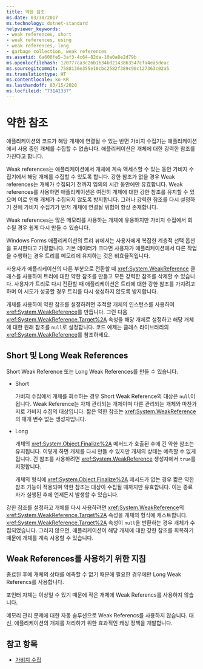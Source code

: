 ```yaml
---
title: 약한 참조
ms.date: 03/30/2017
ms.technology: dotnet-standard
helpviewer_keywords:
- weak references, short
- weak references, using
- weak references, long
- garbage collection, weak references
ms.assetid: 6a600fe5-3af3-4c64-82da-10a0a8e2d79b
ms.openlocfilehash: 120777ca3c26b1634bd2143863547cfa4ea5deac
ms.sourcegitcommit: 7588136e355e10cbc2582f389c90c127363c02a5
ms.translationtype: HT
ms.contentlocale: ko-KR
ms.lasthandoff: 03/15/2020
ms.locfileid: "73141337"
---
```

# <a name="weak-references"></a>약한 참조
애플리케이션의 코드가 해당 개체에 연결될 수 있는 반면 가비지 수집기는 애플리케이션에서 사용 중인 개체를 수집할 수 없습니다. 애플리케이션은 개체에 대한 강력한 참조를 가진다고 합니다.  
  
 Weak references는 애플리케이션에서 개체에 계속 액세스할 수 있는 동안 가비지 수집기에서 해당 개체를 수집할 수 있도록 합니다. 강한 참조가 없을 경우 Weak references는 개체가 수집되기 전까지 임의의 시간 동안에만 유효합니다. Weak references를 사용하면 애플리케이션은 여전히 개체에 대한 강한 참조를 유지할 수 있으며 이로 인해 개체가 수집되지 않도록 방지합니다. 그러나 강력한 참조를 다시 설정하기 전에 가비지 수집기가 먼저 개체에 연결될 위험이 항상 존재합니다.  
  
 Weak references는 많은 메모리를 사용하는 개체에 유용하지만 가비지 수집에서 회수될 경우 쉽게 다시 만들 수 있습니다.  
  
 Windows Forms 애플리케이션의 트리 뷰에서는 사용자에게 복잡한 계층적 선택 옵션을 표시한다고 가정합니다. 기본 데이터가 크다면 사용자가 애플리케이션에서 다른 작업을 수행하는 경우 트리를 메모리에 유지하는 것은 비효율적입니다.  
  
 사용자가 애플리케이션의 다른 부분으로 전환할 때 <xref:System.WeakReference> 클래스를 사용하여 트리에 대한 약한 참조를 만들고 모든 강력한 참조를 삭제할 수 있습니다. 사용자가 트리로 다시 전환할 때 애플리케이션은 트리에 대한 강한 참조를 가지려고 하며 이 시도가 성공할 경우 트리를 다시 생성하지 않도록 방지합니다.  
  
 개체를 사용하여 약한 참조를 설정하려면 추적할 개체의 인스턴스를 사용하여 <xref:System.WeakReference>를 만듭니다. 그런 다음 <xref:System.WeakReference.Target%2A> 속성을 해당 개체로 설정하고 해당 개체에 대한 원래 참조를 `null`로 설정합니다. 코드 예제는 클래스 라이브러리의 <xref:System.WeakReference>를 참조하세요.  
  
## <a name="short-and-long-weak-references"></a>Short 및 Long Weak References  
 Short Weak Reference 또는 Long Weak References를 만들 수 있습니다.  
  
- Short  
  
     가비지 수집에서 개체를 회수하는 경우 Short Weak Reference의 대상은 `null`이 됩니다. Weak Reference는 자체 관리되는 개체이며 다른 관리되는 개체와 마찬가지로 가비지 수집의 대상입니다.  짧은 약한 참조는 <xref:System.WeakReference>의 매개 변수 없는 생성자입니다.  
  
- Long  
  
     개체의 <xref:System.Object.Finalize%2A> 메서드가 호출된 후에 긴 약한 참조는 유지됩니다. 이렇게 하면 개체를 다시 만들 수 있지만 개체의 상태는 예측할 수 없게 됩니다. 긴 참조를 사용하려면 <xref:System.WeakReference> 생성자에서 `true`를 지정합니다.  
  
     개체의 형식에 <xref:System.Object.Finalize%2A> 메서드가 없는 경우 짧은 약한 참조 기능이 적용되며 약한 참조는 대상이 수집될 때까지만 유효합니다. 이는 종료자가 실행된 후에 언제든지 발생할 수 있습니다.  
  
 강한 참조를 설정하고 개체를 다시 사용하려면 <xref:System.WeakReference>의 <xref:System.WeakReference.Target%2A> 속성을 개체의 형식에 캐스트합니다. <xref:System.WeakReference.Target%2A> 속성이 `null`을 반환하는 경우 개체가 수집되었습니다. 그러지 않으면, 애플리케이션이 해당 개체에 대한 강한 참조를 회복하기 때문에 개체를 계속 사용할 수 있습니다.  
  
## <a name="guidelines-for-using-weak-references"></a>Weak References를 사용하기 위한 지침  
 종료된 후에 개체의 상태를 예측할 수 없기 때문에 필요한 경우에만 Long Weak Referencs를 사용합니다.  
  
 포인터 자체는 이상일 수 있기 때문에 작은 개체에 Weak Referencs를 사용하지 않습니다.  
  
 메모리 관리 문제에 대한 자동 솔루션으로 Weak Referencs를 사용하지 않습니다. 대신, 애플리케이션의 개체를 처리하기 위한 효과적인 캐싱 정책을 개발합니다.  
  
## <a name="see-also"></a>참고 항목

- [가비지 수집](../../../docs/standard/garbage-collection/index.md)
